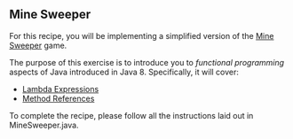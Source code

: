 ## Mine Sweeper

For this recipe, you will be implementing a simplified version of the
[Mine Sweeper](https://en.wikipedia.org/wiki/Minesweeper_(video_game)) game.

The purpose of this exercise is to introduce you to *functional programming*
aspects of Java introduced in Java 8. Specifically, it will cover:

- [Lambda Expressions](https://docs.oracle.com/javase/tutorial/java/javaOO/lambdaexpressions.html)
- [Method References](https://docs.oracle.com/javase/tutorial/java/javaOO/methodreferences.html)

To complete the recipe, please follow all the instructions laid out in
MineSweeper.java.